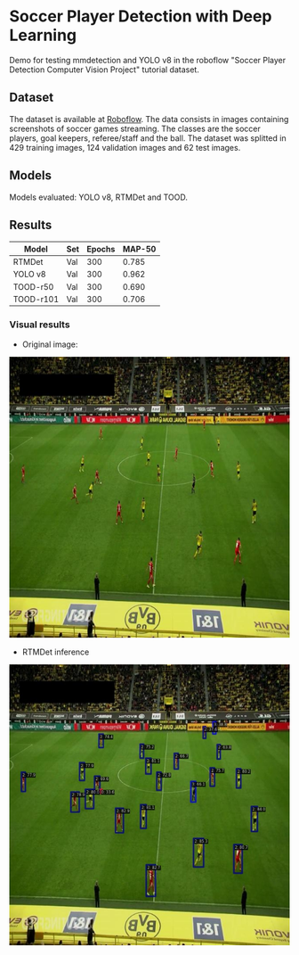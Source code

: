 # Soccer Player Detection with Deep Learning

Demo for testing mmdetection and YOLO v8 in the roboflow "Soccer Player Detection Computer Vision Project" tutorial dataset.


## Dataset

The dataset is available at [Roboflow](https://universe.roboflow.com/prestona/soccer-player-detection-pk7eg). The data consists in images containing screenshots of soccer games streaming. The classes are the soccer players, goal keepers, referee/staff and the ball. The dataset was splitted in 429 training images, 124 validation images and 62 test images.

## Models

Models evaluated: YOLO v8, RTMDet and TOOD.

## Results

| Model    | Set | Epochs | MAP-50 |
|----------|-----|--------|--------|
| RTMDet   | Val |   300  | 0.785  |
| YOLO v8  | Val |   300  | 0.962  |
| TOOD-r50 | Val |   300  | 0.690  |
| TOOD-r101| Val |   300  | 0.706  |

### Visual results

- Original image:

![RTMDet result](imgs/798b45_3_7_png_jpg.rf.65da737c630bf725764deff92ce8ce5d.jpg)

- RTMDet inference

 ![RTMDet result](imgs/798b45_3_7_png_jpg.rf.65da737c630bf725764deff92ce8ce5d_rtmdet.jpg)